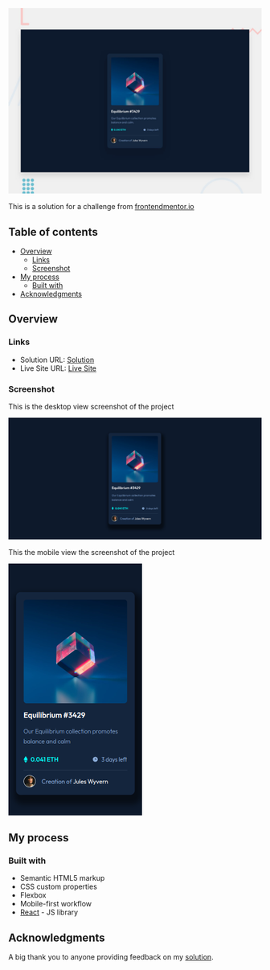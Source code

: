 ![Design preview for the E-commerce product page coding challenge](./design/desktop-preview.jpg)

This is a solution for a challenge from [frontendmentor.io](https://www.frontendmentor.io/)

## Table of contents

- [Overview](#overview)
  - [Links](#links)
  - [Screenshot](#screenshot)
- [My process](#my-process)
  - [Built with](#built-with)
- [Acknowledgments](#acknowledgments)

## Overview

### Links

- Solution URL: [Solution]()
- Live Site URL: [Live Site]()

### Screenshot

This is the desktop view screenshot of the project

![](./screenshot/desktop-screenshot.png)

This the mobile view the screenshot of the project

![](./screenshot/mobile-screenshot.png)

## My process

### Built with

- Semantic HTML5 markup
- CSS custom properties
- Flexbox
- Mobile-first workflow
- [React](https://reactjs.org/) - JS library

## Acknowledgments

A big thank you to anyone providing feedback on my [solution]().
